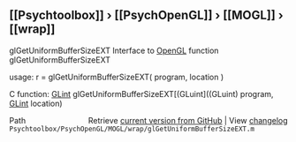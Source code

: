 ## [[Psychtoolbox]] &#8250; [[PsychOpenGL]] &#8250; [[MOGL]] &#8250; [[wrap]]

glGetUniformBufferSizeEXT  Interface to [OpenGL](OpenGL) function glGetUniformBufferSizeEXT  
  
usage:  r = glGetUniformBufferSizeEXT( program, location )  
  
C function:  [GLint](GLint) glGetUniformBufferSizeEXT[(GLuint]((GLuint) program, [GLint](GLint) location)  




<div class="code_header" style="text-align:right;">
  <span style="float:left;">Path&nbsp;&nbsp;</span> <span class="counter">Retrieve <a href=
  "https://raw.github.com/Psychtoolbox-3/Psychtoolbox-3/beta/Psychtoolbox/PsychOpenGL/MOGL/wrap/glGetUniformBufferSizeEXT.m">current version from GitHub</a> | View <a href=
  "https://github.com/Psychtoolbox-3/Psychtoolbox-3/commits/beta/Psychtoolbox/PsychOpenGL/MOGL/wrap/glGetUniformBufferSizeEXT.m">changelog</a></span>
</div>
<div class="code">
  <code>Psychtoolbox/PsychOpenGL/MOGL/wrap/glGetUniformBufferSizeEXT.m</code>
</div>

